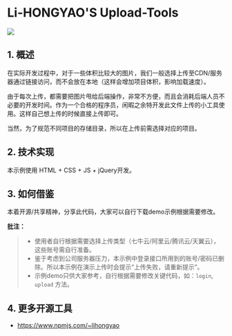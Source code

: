 <!--
 * @Author: Lee
 * @Date: 2021-09-28 10:51:01
 * @LastEditors: Lee
 * @LastEditTime: 2021-09-29 09:31:44
-->
# Li-HONGYAO'S Upload-Tools

 ![](https://qn.d-dou.com/dcep/dbean/3f48e7f9aeb8470992de109c9c69c57ejredas.gif)

## 1. 概述
在实际开发过程中，对于一些体积比较大的图片，我们一般选择上传至CDN/服务器通过链接访问，而不会放在本地（这样会增加项目体积，影响加载速度）。

由于每次上传，都需要把图片甩给后端操作，非常不方便，而且会消耗后端人员不必要的开发时间。作为一个合格的程序员，闲暇之余特开发此文件上传的小工具使用。这样自己想上传的时候直接上传即可。

当然，为了规范不同项目的存储目录，所以在上传前需选择对应的项目。

## 2. 技术实现

本示例使用 HTML + CSS + JS + jQuery开发。

## 3. 如何借鉴

本着开源/共享精神，分享此代码，大家可以自行下载demo示例根据需要修改。

**批注：**
> - 使用者自行根据需要选择上传类型（七牛云/阿里云/腾讯云/天翼云），这些账号需自行准备。
> - 鉴于考虑到公司服务器压力，本示例中登录接口所用到的账号/密码已删除。所以本示例在演示上传时会提示“上传失败，请重新提示”。
> - 示例demo只供大家参考，自行根据需要修改关键代码，如：`login`, `upload` 方法。
## 4. 更多开源工具
- https://www.npmjs.com/~lihongyao